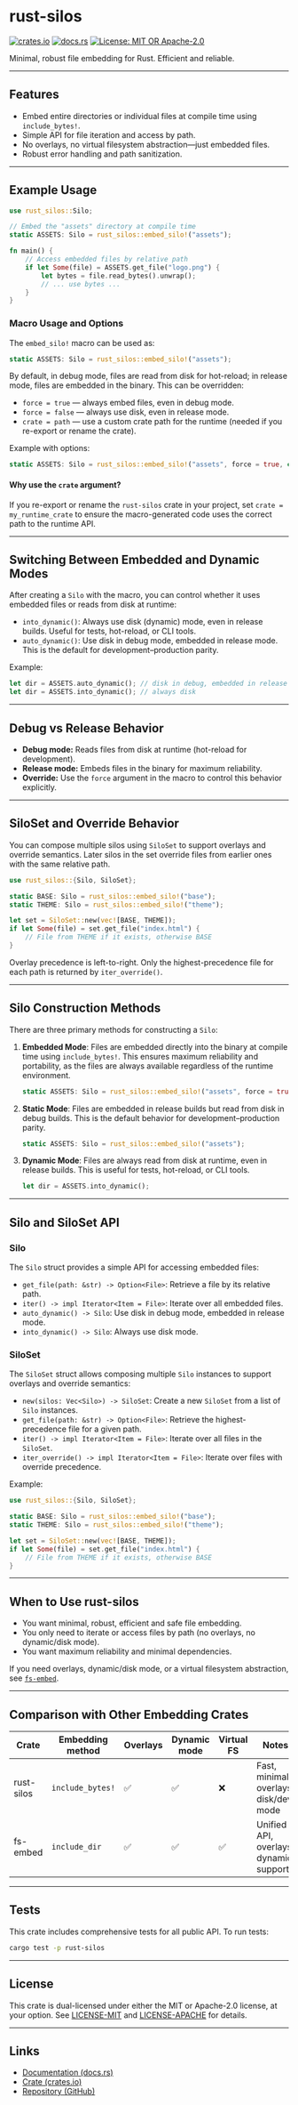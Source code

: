 # rust-silos

[![crates.io](https://img.shields.io/crates/v/rust-silos.svg)](https://crates.io/crates/rust-silos)
[![docs.rs](https://docs.rs/rust-silos/badge.svg)](https://docs.rs/rust-silos)
[![License: MIT OR Apache-2.0](https://img.shields.io/crates/l/rust-silos)](./LICENSE)

Minimal, robust file embedding for Rust. Efficient and reliable.

---

## Features

- Embed entire directories or individual files at compile time using `include_bytes!`.
- Simple API for file iteration and access by path.
- No overlays, no virtual filesystem abstraction—just embedded files.
- Robust error handling and path sanitization.

---



## Example Usage

```rust
use rust_silos::Silo;

// Embed the "assets" directory at compile time
static ASSETS: Silo = rust_silos::embed_silo!("assets");

fn main() {
    // Access embedded files by relative path
    if let Some(file) = ASSETS.get_file("logo.png") {
        let bytes = file.read_bytes().unwrap();
        // ... use bytes ...
    }
}
```

### Macro Usage and Options

The `embed_silo!` macro can be used as:

```rust
static ASSETS: Silo = rust_silos::embed_silo!("assets");
```

By default, in debug mode, files are read from disk for hot-reload; in release mode, files are embedded in the binary. This can be overridden:

- `force = true` — always embed files, even in debug mode.
- `force = false` — always use disk, even in release mode.
- `crate = path` — use a custom crate path for the runtime (needed if you re-export or rename the crate).

Example with options:

```rust
static ASSETS: Silo = rust_silos::embed_silo!("assets", force = true, crate = my_runtime_crate);
```


#### Why use the `crate` argument?
If you re-export or rename the `rust-silos` crate in your project, set `crate = my_runtime_crate` to ensure the macro-generated code uses the correct path to the runtime API.

---

## Switching Between Embedded and Dynamic Modes

After creating a `Silo` with the macro, you can control whether it uses embedded files or reads from disk at runtime:

- `into_dynamic()`: Always use disk (dynamic) mode, even in release builds. Useful for tests, hot-reload, or CLI tools.
- `auto_dynamic()`: Use disk in debug mode, embedded in release mode. This is the default for development–production parity.

Example:

```rust
let dir = ASSETS.auto_dynamic(); // disk in debug, embedded in release
let dir = ASSETS.into_dynamic(); // always disk
```

---

## Debug vs Release Behavior

- **Debug mode:** Reads files from disk at runtime (hot-reload for development).
- **Release mode:** Embeds files in the binary for maximum reliability.
- **Override:** Use the `force` argument in the macro to control this behavior explicitly.

---

## SiloSet and Override Behavior

You can compose multiple silos using `SiloSet` to support overlays and override semantics. Later silos in the set override files from earlier ones with the same relative path.

```rust
use rust_silos::{Silo, SiloSet};

static BASE: Silo = rust_silos::embed_silo!("base");
static THEME: Silo = rust_silos::embed_silo!("theme");

let set = SiloSet::new(vec![BASE, THEME]);
if let Some(file) = set.get_file("index.html") {
    // File from THEME if it exists, otherwise BASE
}
```

Overlay precedence is left-to-right. Only the highest-precedence file for each path is returned by `iter_override()`.

---

## Silo Construction Methods

There are three primary methods for constructing a `Silo`:

1. **Embedded Mode**: Files are embedded directly into the binary at compile time using `include_bytes!`. This ensures maximum reliability and portability, as the files are always available regardless of the runtime environment.

   ```rust
   static ASSETS: Silo = rust_silos::embed_silo!("assets", force = true);
   ```

2. **Static Mode**: Files are embedded in release builds but read from disk in debug builds. This is the default behavior for development–production parity.

   ```rust
   static ASSETS: Silo = rust_silos::embed_silo!("assets");
   ```

3. **Dynamic Mode**: Files are always read from disk at runtime, even in release builds. This is useful for tests, hot-reload, or CLI tools.

   ```rust
   let dir = ASSETS.into_dynamic();
   ```

---

## Silo and SiloSet API

### Silo

The `Silo` struct provides a simple API for accessing embedded files:

- `get_file(path: &str) -> Option<File>`: Retrieve a file by its relative path.
- `iter() -> impl Iterator<Item = File>`: Iterate over all embedded files.
- `auto_dynamic() -> Silo`: Use disk in debug mode, embedded in release mode.
- `into_dynamic() -> Silo`: Always use disk mode.

### SiloSet

The `SiloSet` struct allows composing multiple `Silo` instances to support overlays and override semantics:

- `new(silos: Vec<Silo>) -> SiloSet`: Create a new `SiloSet` from a list of `Silo` instances.
- `get_file(path: &str) -> Option<File>`: Retrieve the highest-precedence file for a given path.
- `iter() -> impl Iterator<Item = File>`: Iterate over all files in the `SiloSet`.
- `iter_override() -> impl Iterator<Item = File>`: Iterate over files with override precedence.

Example:

```rust
use rust_silos::{Silo, SiloSet};

static BASE: Silo = rust_silos::embed_silo!("base");
static THEME: Silo = rust_silos::embed_silo!("theme");

let set = SiloSet::new(vec![BASE, THEME]);
if let Some(file) = set.get_file("index.html") {
    // File from THEME if it exists, otherwise BASE
}
```

---

## When to Use rust-silos

- You want minimal, robust, efficient and safe file embedding.
- You only need to iterate or access files by path (no overlays, no dynamic/disk mode).
- You want maximum reliability and minimal dependencies.

If you need overlays, dynamic/disk mode, or a virtual filesystem abstraction, see [`fs-embed`](https://crates.io/crates/fs-embed).

---


## Comparison with Other Embedding Crates

| Crate        | Embedding method   | Overlays | Dynamic mode | Virtual FS | Notes                                  |
|--------------|-------------------|----------|--------------|------------|----------------------------------------|
| rust-silos   | `include_bytes!`  | ✅       | ✅           | ❌         | Fast, minimal, overlays, disk/dev mode |
| fs-embed     | `include_dir`     | ✅       | ✅           | ✅         | Unified API, overlays, dynamic support |

---

## Tests

This crate includes comprehensive tests for all public API. To run tests:

```sh
cargo test -p rust-silos
```

---

## License

This crate is dual-licensed under either the MIT or Apache-2.0 license, at your option.
See [LICENSE-MIT](./LICENSE-MIT) and [LICENSE-APACHE](./LICENSE-APACHE) for details.

---

## Links

- [Documentation (docs.rs)](https://docs.rs/rust-silos)
- [Crate (crates.io)](https://crates.io/crates/rust-silos)
- [Repository (GitHub)](https://github.com/vivsh/fs-embed)

